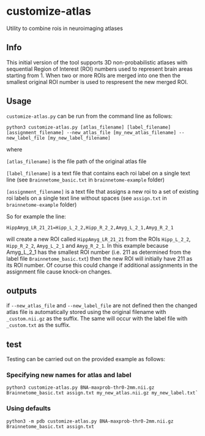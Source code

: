 # customize-atlas
Utility to combine rois in neuroimaging  atlases

## Info
This initial version of the tool supports 3D non-probabilistic atlases with sequential Region of Interest (ROI) numbers used to represent brain areas starting from 1. When two or more ROIs are merged into one then the smallest original ROI number is used to respresent the new merged ROI.

## Usage
`customize-atlas.py` can be run from the command line as follows:

```
python3 customize-atlas.py [atlas_filename] [label_filename] [assignment_filename] --new_atlas_file [my_new_atlas_filename] --new_label_file [my_new_label_filename]
```

where

`[atlas_filename]` is the file path of the original atlas file

`[label_filename]` is a text file that contains each roi label on a single text line (see `Brainnetome_basic.txt` in `brainnetome-example` folder)

`[assignment_filename]` is a text file that assigns a new roi to a set of existing roi labels on a single text line without spaces (see `assign.txt` in `brainnetome-example` folder)

So for example the line:

`HippAmyg_LR_21_21=Hipp_L_2_2,Hipp_R_2_2,Amyg_L_2_1,Amyg_R_2_1`

will create a new ROI called `HippAmyg_LR_21_21` from the ROIs `Hipp_L_2_2`, `Hipp_R_2_2`, `Amyg_L_2_1` and `Amyg_R_2_1`.
In this example because Amyg_L_2_1 has the smallest ROI number (i.e. 211 as determined from the label file `Brainnetome_basic.txt`) then the new ROI will initially have 211 as its ROI number. Of course this could change if additional assignments in the assignment file cause knock-on changes.


## outputs
if `--new_atlas_file` and `--new_label_file` are not defined then the changed atlas file is automatically stored using the original filename with `_custom.nii.gz` as the suffix. The same will occur with the label file with `_custom.txt` as the suffix. 


## test
Testing can be carried out on the provided example as follows:

### Specifying new names for atlas and label
```
python3 customize-atlas.py BNA-maxprob-thr0-2mm.nii.gz Brainnetome_basic.txt assign.txt my_new_atlas.nii.gz my_new_label.txt`
```

### Using defaults
```
python3 -m pdb customize-atlas.py BNA-maxprob-thr0-2mm.nii.gz Brainnetome_basic.txt assign.txt
```
